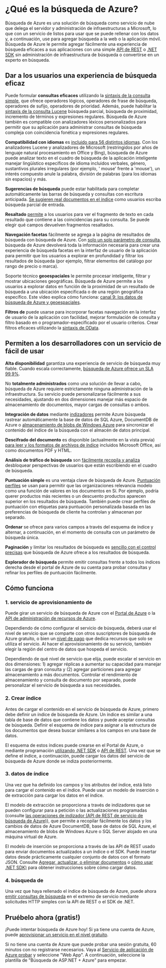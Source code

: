 <properties
    pageTitle="¿Qué es la búsqueda de Azure | Microsoft Azure | Servicio de nube hospedado de búsqueda"
    description="Búsqueda de Azure es un servicio de búsqueda de nube hospedado totalmente administrados. Más información en esta introducción a las características."
    services="search"
    manager="jhubbard"
    authors="ashmaka"
    documentationCenter=""/>

<tags
    ms.service="search"
    ms.devlang="NA"
    ms.workload="search"
    ms.topic="article"
    ms.tgt_pltfrm="na"
    ms.date="08/29/2016"
    ms.author="ashmaka"/>

# <a name="what-is-azure-search"></a>¿Qué es la búsqueda de Azure?

Búsqueda de Azure es una solución de búsqueda como servicio de nube que delega el servidor y administración de infraestructuras a Microsoft, lo que con un servicio de listos para usar que se puede rellenar con los datos y, a continuación, use para agregar búsqueda a la web o la aplicación móvil. Búsqueda de Azure le permite agregar fácilmente una experiencia de búsqueda eficaces a sus aplicaciones con una simple [API de REST](https://msdn.microsoft.com/library/azure/dn798935.aspx) o [.NET SDK](search-howto-dotnet-sdk.md) sin administración de infraestructura de búsqueda o convertirse en un experto en búsqueda.

## <a name="give-your-users-a-powerful-search-experience"></a>Dar a los usuarios una experiencia de búsqueda eficaz

Puede formular **consultas eficaces** utilizando la [sintaxis de la consulta simple](https://msdn.microsoft.com/library/azure/dn798920.aspx), que ofrece operadores lógicos, operadores de frase de búsqueda, operadores de sufijo, operadores de prioridad. Además, puede habilitar la [sintaxis de la consulta Lucene](https://msdn.microsoft.com/library/azure/mt589323.aspx) búsqueda parcial, búsqueda de proximidad, incremento de términos y expresiones regulares. Búsqueda de Azure también es compatible con analizadores léxicos personalizados para permitir que su aplicación para administrar consultas de búsqueda compleja con coincidencia fonética y expresiones regulares.

**Compatibilidad con idiomas** es [incluido para 56 distintos idiomas](https://msdn.microsoft.com/library/azure/dn879793.aspx). Con los analizadores Lucene y analizadores de Microsoft (restringidos por años de lenguaje natural procesamiento en Office y Bing), búsqueda de Azure puede analizar texto en el cuadro de búsqueda de la aplicación inteligente manejar lingüístico específicos de idioma incluidos verbales, género, sustantivos plurales irregulares (por ejemplo, ' mouse' frente a 'mouse'), un interés compuesto anule la palabra, división de palabras (para los idiomas sin espacios) y más.

**Sugerencias de búsqueda** puede estar habilitada para completar automáticamente las barras de búsqueda y consultas con escritura anticipada. [Se sugieren real documentos en el índice](https://msdn.microsoft.com/library/azure/dn798936.aspx) como usuarios escriba búsqueda parcial de entrada.

**Resaltado** [permite](https://msdn.microsoft.com/library/azure/dn798927.aspx) a los usuarios para ver el fragmento de texto en cada resultado que contiene a las coincidencias para su consulta. Se puede elegir qué campos devuelven fragmentos resaltados.

**Navegación facetas** fácilmente se agrega a la página de resultados de búsqueda con búsqueda de Azure. Con [solo un solo parámetro de consulta](https://msdn.microsoft.com/library/azure/dn798927.aspx), búsqueda de Azure devolverá toda la información necesaria para crear una experiencia de búsqueda facetas en la interfaz de usuario de la aplicación para permitir que los usuarios a explorar en profundidad y filtrar los resultados de búsqueda (por ejemplo, filtrar elementos del catálogo por rango de precio o marca).

Soporte técnico **geoespaciales** le permite procesar inteligente, filtrar y mostrar ubicaciones geográficas. Búsqueda de Azure permite a los usuarios a explorar datos en función de la proximidad de un resultado de búsqueda a una ubicación especificada o de una región geográfica específico. Este vídeo explica cómo funciona: [canal 9: los datos de búsqueda de Azure y geoespaciales](https://channel9.msdn.com/Shows/Data-Exposed/Azure-Search-and-Geospatial-Data).

**Filtros de** puede usarse para incorporar facetas navegación en la interfaz de usuario de la aplicación con facilidad, mejorar formulación de consulta y filtro basado en o programador-especificado por el usuario criterios. Crear filtros eficaces utilizando la [sintaxis de OData](https://msdn.microsoft.com/library/azure/dn798921.aspx).

## <a name="empower-your-developers-with-an-easy-to-use-service"></a>Permiten a los desarrolladores con un servicio de fácil de usar

**Alta disponibilidad** garantiza una experiencia de servicio de búsqueda muy fiable. Cuando escala correctamente, [búsqueda de Azure ofrece un SLA 99,9%](https://azure.microsoft.com/support/legal/sla/search/v1_0/).

No **totalmente administrados** como una solución de llevar a cabo, búsqueda de Azure requiere estrictamente ninguna administración de la infraestructura. Su servicio puede personalizarse fácilmente a sus necesidades, ajustando en dos dimensiones manejar más espacio de almacenamiento de documentos, mayor cargas de consultas o ambos.

**Integración de datos** mediante [indizadores](https://msdn.microsoft.com/library/azure/dn946891.aspx) permite Azure búsqueda rastrear automáticamente la base de datos de SQL Azure, DocumentDB de Azure o [almacenamiento de blobs de Windows Azure](search-howto-indexing-azure-blob-storage.md) para sincronizar el contenido del índice de la búsqueda con el almacén de datos principal.

**Descifrado del documento** es disponible (actualmente en la vista previa) [para leer y los formatos de archivos de índice](search-howto-indexing-azure-blob-storage.md) incluidos Microsoft Office, así como documentos PDF y HTML.

**Análisis de tráfico de búsqueda** son [fácilmente recopila y analiza](search-traffic-analytics.md) desbloquear perspectivas de usuarios que están escribiendo en el cuadro de búsqueda.

**Puntuación simple** es una ventaja clave de búsqueda de Azure. [Puntuación perfiles](https://msdn.microsoft.com/library/azure/dn798928.aspx) se usan para permitir que las organizaciones relevancia modelo como una función de valores en los documentos en Sí. Por ejemplo, podría querer productos más recientes o un descuento productos aparecen superior en los resultados de búsqueda. También puede crear perfiles de puntuación con etiquetas para puntuación personalizada basada en las preferencias de búsqueda de cliente ha controlan y almacenan por separado.

**Ordenar** se ofrece para varios campos a través del esquema de índice y alternar, a continuación, en el momento de consulta con un parámetro de búsqueda única.

**Paginación** y limitar los resultados de búsqueda es [sencillo con el control precisas](search-pagination-page-layout.md) que búsqueda de Azure ofrece a los resultados de búsqueda.  

**Explorador de búsqueda** permite emitir consultas frente a todos los índices derecha desde el portal de Azure de su cuenta para probar consultas y refinar los perfiles de puntuación fácilmente.

## <a name="how-it-works"></a>Cómo funciona

### <a name="1-provision-service"></a>1. servicio de aprovisionamiento de
Puede girar un servicio de búsqueda de Azure con el [Portal de Azure](https://portal.azure.com/) o la [API de administración de recursos de Azure](https://msdn.microsoft.com/library/azure/dn832684.aspx).

Dependiendo de cómo configurar el servicio de búsqueda, deberá usar el nivel de servicio que se comparte con otros suscriptores de búsqueda de Azure gratuito, o bien un [nivel de pago](https://azure.microsoft.com/pricing/details/search/) que dedica recursos que solo se utiliza el servicio. Al hacer el aprovisionamiento de su servicio, también elegir la región del centro de datos que hospeda el servicio.

Dependiendo de qué nivel de servicio que elija, puede escalar el servicio en dos dimensiones: 1) agregar réplicas a aumentar su capacidad para manejar las cargas de gran consulta y (2) agregar particiones para agregar almacenamiento a más documentos. Controlar el rendimiento de almacenamiento y consulta de documento por separado, puede personalizar el servicio de búsqueda a sus necesidades.

### <a name="2-create-index"></a>2. Crear índice
Antes de cargar el contenido en el servicio de búsqueda de Azure, primero debe definir un índice de búsqueda de Azure. Un índice es similar a una tabla de base de datos que contiene los datos y puede aceptar consultas de búsqueda. Definir el esquema de índice para asignar a la estructura de los documentos que desea buscar similares a los campos en una base de datos.

El esquema de estos índices puede crearse en el Portal de Azure, o mediante programación [utilizando .NET SDK](search-howto-dotnet-sdk.md) o [API de REST](https://msdn.microsoft.com/library/azure/dn798941.aspx). Una vez que se define el índice, a continuación, puede cargar los datos del servicio de búsqueda de Azure donde se indiza posteriormente.

### <a name="3-index-data"></a>3. datos de índice
Una vez que ha definido los campos y los atributos del índice, está listo para cargar el contenido en el índice. Puede usar un modelo de inserción o de extracción para cargar los datos en el índice.

El modelo de extracción se proporciona a través de indizadores que se pueden configurar para a petición o las actualizaciones programadas (consulte [las operaciones de indizador (API de REST de servicio de búsqueda de Azure)](https://msdn.microsoft.com/library/azure/dn946891.aspx)), que permite a recopilar fácilmente los datos y los cambios de datos de Azure DocumentDB, base de datos de SQL Azure, el almacenamiento de blobs de Windows Azure o SQL Server alojado en una máquina virtual de Azure.

El modelo de inserción se proporciona a través de las API de REST usado para enviar documentos actualizados a un índice o el SDK. Puede insertar datos desde prácticamente cualquier conjunto de datos con el formato JSON. Consulte [Agregar, actualizar, o eliminar documentos](https://msdn.microsoft.com/library/azure/dn798930.aspx) o [cómo usar .NET SDK)](search-howto-dotnet-sdk.md) para obtener instrucciones sobre cómo cargar datos.

### <a name="4-search"></a>4. búsqueda de
Una vez que haya rellenado el índice de búsqueda de Azure, puede ahora [emitir consultas de búsqueda](https://msdn.microsoft.com/library/azure/dn798927.aspx) en el extremo de servicio mediante solicitudes HTTP simples con la API de REST o el SDK de .NET.

## <a name="try-it-now-for-free"></a>Pruébelo ahora (gratis!)
¡Puede intentar búsqueda de Azure hoy! Si ya tiene una cuenta de Azure, puede [aprovisionar un servicio en el nivel gratuito](search-create-service-portal.md).

Si no tiene una cuenta de Azure que puede probar una sesión gratuita, 60 minutos con no registrarse necesarios. Vaya al [Servicio de aplicación de Azure probar](http://go.microsoft.com/fwlink/p/?LinkId=618214) y seleccione "Web App". A continuación, seleccione la plantilla de "Búsqueda de ASP.NET + Azure" para empezar.
